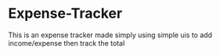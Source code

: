# Expense-Tracker
This is an expense tracker made simply using simple uis to add income/expense then track the total
